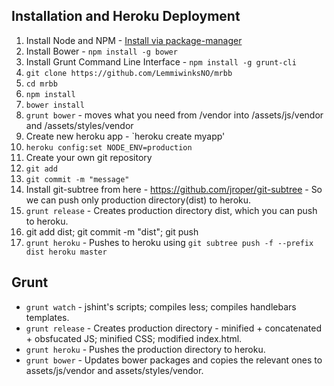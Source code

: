 Installation and Heroku Deployment
----------------------------------

1. Install Node and NPM - [Install via package-manager](https://github.com/joyent/node/wiki/Installing-Node.js-via-package-manager)
2. Install Bower - `npm install -g bower`
3. Install Grunt Command Line Interface - `npm install -g grunt-cli`
4. `git clone https://github.com/LemmiwinksNO/mrbb`
5. `cd mrbb`
6. `npm install`
7. `bower install`
8. `grunt bower` - moves what you need from /vendor into /assets/js/vendor and /assets/styles/vendor
9. Create new heroku app - `heroku create myapp'
10. `heroku config:set NODE_ENV=production`
11. Create your own git repository
12. `git add`
13. `git commit -m "message"`
14. Install git-subtree from here - https://github.com/jroper/git-subtree - So we can push only production directory(dist) to heroku.
15. `grunt release` - Creates production directory dist, which you can push to heroku.
16. git add dist; git commit -m "dist"; git push
16. `grunt heroku` - Pushes to heroku using `git subtree push -f --prefix dist heroku master`



Grunt
-----

* `grunt watch` - jshint's scripts; compiles less; compiles handlebars templates.
* `grunt release` - Creates production directory - minified + concatenated + obsfucated JS; minified CSS; modified index.html.
* `grunt heroku` - Pushes the production directory to heroku.
* `grunt bower` - Updates bower packages and copies the relevant ones to assets/js/vendor and assets/styles/vendor.